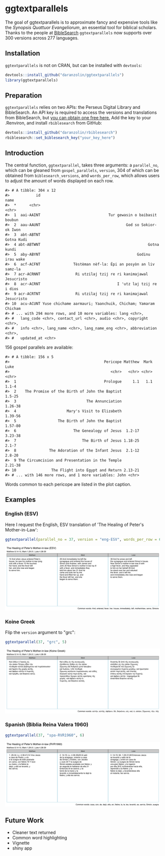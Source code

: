 <!-- README.md is generated from README.Rmd. Please edit that file -->
ggtextparallels
===============

The goal of ggtextparallels is to approximate fancy and expensive tools like the *Synopsis Quattuor Evangeliorum*, an essential tool for biblical scholars. Thanks to the people at [BibleSearch](http://bibles.org/eng-GNTD/Gen/1) `ggtextparallels` now supports over 300 versions across 277 languages.

Installation
------------

`ggtextparallels` is not on CRAN, but can be installed with `devtools`:

``` r
devtools::install_github("daranzolin/ggtextparallels")
library(ggtextparallels)
```

Preparation
-----------

`ggtextparallels` relies on two APIs: the Perseus Digital Library and BibleSearch. An API key is required to access the versions and translations from BibleSearch, but [you can obtain one free here.](http://bibles.org/pages/api) Add the key to your .Renviron, and install `rbiblesearch` from GitHub:

``` r
devtools::install_github("daranzolin/rbiblesearch")
rbiblesearch::set_biblesearch_key("your_key_here")
```

Introduction
------------

The central function, `ggtextparallel`, takes three arguments: a `parallel_no`, which can be gleaned from `gospel_parallels`, `version`, 304 of which can be obtained from `biblesearch_versions`, and `words_per_row`, which allows users to adjust the amount of words displayed on each row.

    #> # A tibble: 304 x 12
    #>            id                                                        name
    #>  *      <chr>                                                       <chr>
    #>  1  aai-AAINT                               Tur gewasin o baibasit boubun
    #>  2  aau-AAUNT                                       God so Sokior-ok Iwon
    #>  3  abt-ABTNT                                                  Gotna Kudi
    #>  4 abt-ABTWNT                                                 Gotna kundi
    #>  5  aby-ABYNT                                            Godinu irau wake
    #>  6  acf-ACFNT               Tèstèman nèf-la: Épi an posyòn an liv samz-la
    #>  7 acr-ACRNNT                Ri utzilaj tzij re ri kanimajawal Jesucristo
    #>  8  acr-ACRNT                                   I 'utz laj tzij re i dios
    #>  9 acr-ACRTNT                Ri utzilaj tzij re ri kanimajawal Jesucristo
    #> 10  acu-ACUNT Yuse chichame aarmauri; Yaanchuik, Chicham; Yamaram Chicham
    #> # ... with 294 more rows, and 10 more variables: lang <chr>,
    #> #   lang_code <chr>, contact_url <chr>, audio <chr>, copyright <chr>,
    #> #   info <chr>, lang_name <chr>, lang_name_eng <chr>, abbreviation <chr>,
    #> #   updated_at <chr>

156 gospel parallels are available:

    #> # A tibble: 156 x 5
    #>                                           Pericope Matthew  Mark    Luke
    #>                                              <chr>   <chr> <chr>   <chr>
    #>  1                                        Prologue     1.1   1.1   1.1-4
    #>  2    The Promise of the Birth of John the Baptist                1.5-25
    #>  3                                The Annunciation               1.26-38
    #>  4                       Mary's Visit to Elizabeth               1.39-56
    #>  5                   The Birth of John the Baptist               1.57-80
    #>  6                          The Genealogy of Jesus  1.2-17       3.23-38
    #>  7                              The Birth of Jesus 1.18-25         2.1-7
    #>  8               The Adoration of the Infant Jesus  2.1-12        2.8-20
    #>  9 The Circumcision and Presentation in the Temple               2.21-38
    #> 10                The Flight into Egypt and Return 2.13-21              
    #> # ... with 146 more rows, and 1 more variables: John <chr>

Words common to each pericope are listed in the plot caption.

Examples
--------

### English (ESV)

Here I request the English, ESV translation of 'The Healing of Peter's Mother-in-Law':

``` r
ggtextparallel(parallel_no = 37, version = "eng-ESV", words_per_row = 6)
```

![](README-example-1.png)

### Koine Greek

Flip the `version` argument to "grc":

``` r
ggtextparallel(37, "grc", 5)
```

![](README-unnamed-chunk-6-1.png)

### Spanish (Biblia Reina Valera 1960)

``` r
ggtextparallel(37, "spa-RVR1960", 6)
```

![](README-unnamed-chunk-7-1.png)

Future Work
-----------

-   Cleaner text returned
-   Common word highlighting
-   Vignette
-   shiny app
